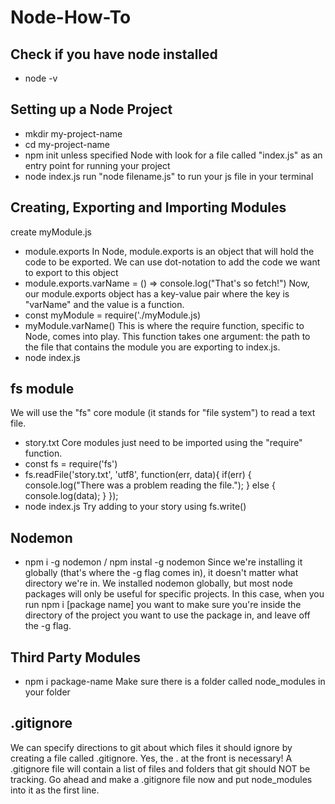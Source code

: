 # Node-How-To

## Check if you have node installed

- node -v

## Setting up a Node Project

- mkdir my-project-name
- cd my-project-name
- npm init
  unless specified Node with look for a file called "index.js" as an entry point for running your project
- node index.js
  run "node filename.js" to run your js file in your terminal

## Creating, Exporting and Importing Modules

create myModule.js

- module.exports
  In Node, module.exports is an object that will hold the code to be exported. We can use dot-notation to add the code we want to export to this object
- module.exports.varName = () => console.log("That's so fetch!")
  Now, our module.exports object has a key-value pair where the key is "varName" and the value is a function.
- const myModule = require('./myModule.js)
- myModule.varName()
  This is where the require function, specific to Node, comes into play. This function takes one argument: the path to the file that contains the module you are exporting to index.js.
- node index.js

## fs module

We will use the "fs" core module (it stands for "file system") to read a text file.

- story.txt
  Core modules just need to be imported using the "require" function.
- const fs = require('fs')
- fs.readFile('story.txt', 'utf8', function(err, data){
  if(err) {
  console.log("There was a problem reading the file.");
  } else {
  console.log(data);
  }
  });
- node index.js
  Try adding to your story using fs.write()

## Nodemon

- npm i -g nodemon / npm instal -g nodemon
  Since we're installing it globally (that's where the -g flag comes in), it doesn't matter what directory we're in.
  We installed nodemon globally, but most node packages will only be useful for specific projects. In this case, when you run npm i [package name] you want to make sure you're inside the directory of the project you want to use the package in, and leave off the -g flag.

## Third Party Modules

- npm i package-name
  Make sure there is a folder called node_modules in your folder

## .gitignore

We can specify directions to git about which files it should ignore by creating a file called .gitignore. Yes, the . at the front is necessary!
A .gitignore file will contain a list of files and folders that git should NOT be tracking. Go ahead and make a .gitignore file now and put node_modules into it as the first line.
